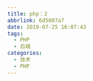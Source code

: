 ```yaml
---
title: php：2
abbrlink: 6d5007a7
date: 2019-07-25 16:07:43
tags:
  - PHP
  - 后端
categories:
  - 技术
  - PHP
---
```

